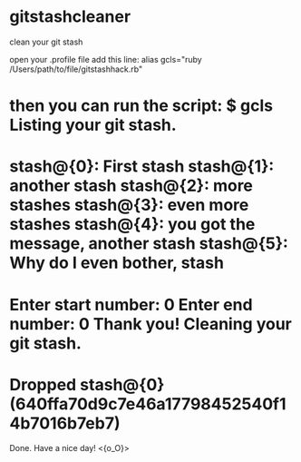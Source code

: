 # gitstashcleaner
clean your git stash

open your .profile file
add this line:
alias gcls="ruby  /Users/path/to/file/gitstashhack.rb"

then you can run the script:
$ gcls
Listing your git stash.
=====================================================================
stash@{0}: First stash
stash@{1}: another stash
stash@{2}: more stashes
stash@{3}: even more stashes
stash@{4}: you got the message, another stash
stash@{5}: Why do I even bother, stash
=====================================================================
Enter start number: 0
Enter end number: 0
Thank you!
Cleaning your git stash.
=====================================================================
Dropped stash@{0} (640ffa70d9c7e46a17798452540f14b7016b7eb7)
=====================================================================
Done. Have a nice day! <{o_O}>
